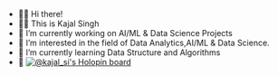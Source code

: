 - 🙋‍♀️ Hi there!
- 👩‍💻 This is Kajal Singh
- 🔭 I’m currently working on AI/ML & Data Science Projects
- 👀 I’m interested in the field of Data Analytics,AI/ML & Data Science.
- 🌱 I’m currently learning Data Structure and Algorithms
- 🔭 [![@kajal_si's Holopin board](https://holopin.io/api/user/board?user=kajal_si)](https://holopin.io/@kajal_si)
